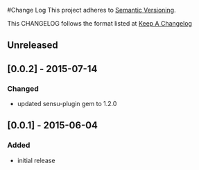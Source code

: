 #Change Log
This project adheres to [Semantic Versioning](http://semver.org/).

This CHANGELOG follows the format listed at [Keep A Changelog](http://keepachangelog.com/)

## Unreleased

## [0.0.2] - 2015-07-14
### Changed
- updated sensu-plugin gem to 1.2.0

## [0.0.1] - 2015-06-04
### Added
- initial release
